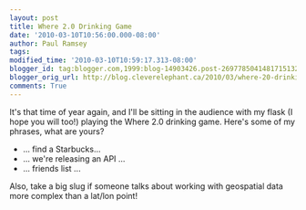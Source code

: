 ```yaml
---
layout: post
title: Where 2.0 Drinking Game
date: '2010-03-10T10:56:00.000-08:00'
author: Paul Ramsey
tags: 
modified_time: '2010-03-10T10:59:17.313-08:00'
blogger_id: tag:blogger.com,1999:blog-14903426.post-2697785041481715132
blogger_orig_url: http://blog.cleverelephant.ca/2010/03/where-20-drinking-game.html
comments: True
---
```


It's that time of year again, and I'll be sitting in the audience with my flask (I hope you will too!) playing the Where 2.0 drinking game. Here's some of my phrases, what are yours?

* ... find a Starbucks...
* ... we're releasing an API ...
* ... friends list ...

Also, take a big slug if someone talks about working with geospatial data more complex than a lat/lon point!

